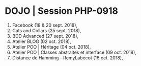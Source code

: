 # DOJO | Session PHP-0918


1. Facebook (18 & 20 sept. 2018),
2. Cats and Collars (25 sept. 2018),
3. BDD Advanced (27 sept. 2018),
4. Atelier BLOG (02 oct. 2018),
5. Atelier POO | Héritage (04 oct. 2018),
6. Atelier POO | Classes abstraites et interface (09 oct. 2018),
7. Distance de Hamming - RemyLabecot (16 oct. 2018),

